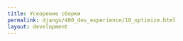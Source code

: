 ```yaml
---
title: Ускорение сборки
permalink: django/400_dev_experience/10_optimize.html
layout: development
---
```

